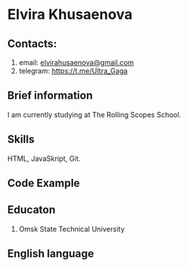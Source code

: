 # Elvira Khusaenova

## Contacts:
1. email: elvirahusaenova@gmail.com
2. telegram: https://t.me/Ultra_Gaga

## Brief information
I am currently studying at The Rolling Scopes School.  

## Skills
HTML, JavaSkript, Git.

## Code Example

## Educaton
1. Omsk State Technical University

## English language
